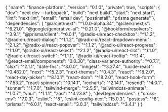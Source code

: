 {
  "name": "finance-platform",
  "version": "0.1.0",
  "private": true,
  "scripts": {
    "dev": "next dev --turbopack",
    "build": "next build",
    "start": "next start",
    "lint": "next lint",
    "email": "email dev",
    "postinstall": "prisma generate"
  },
  "dependencies": {
    "@arcjet/next": "^1.0.0-alpha.34",
    "@clerk/nextjs": "^6.21.0",
    "@google/generative-ai": "^0.21.0",
    "@hookform/resolvers": "^3.9.1",
    "@prisma/client": "^6.0.1",
    "@radix-ui/react-checkbox": "^1.1.2",
    "@radix-ui/react-dialog": "^1.1.2",
    "@radix-ui/react-dropdown-menu": "^2.1.2",
    "@radix-ui/react-popover": "^1.1.2",
    "@radix-ui/react-progress": "^1.1.0",
    "@radix-ui/react-select": "^2.1.2",
    "@radix-ui/react-slot": "^1.1.0",
    "@radix-ui/react-switch": "^1.1.1",
    "@radix-ui/react-tooltip": "^1.1.4",
    "@react-email/components": "0.0.30",
    "class-variance-authority": "^0.7.1",
    "clsx": "^2.1.1",
    "date-fns": "^3.0.0",
    "inngest": "^3.27.4",
    "lucide-react": "^0.462.0",
    "next": "^15.2.3",
    "next-themes": "^0.4.3",
    "react": "^18.2.0",
    "react-day-picker": "^8.10.1",
    "react-dom": "^18.2.0",
    "react-hook-form": "^7.53.2",
    "react-spinners": "^0.14.1",
    "recharts": "^2.14.1",
    "resend": "^4.0.1",
    "sonner": "^1.7.0",
    "tailwind-merge": "^2.5.5",
    "tailwindcss-animate": "^1.0.7",
    "vaul": "^1.1.1",
    "zod": "^3.23.8"
  },
  "devDependencies": {
    "cross-env": "^7.0.3",
    "eslint": "^8",
    "eslint-config-next": "15.0.3",
    "postcss": "^8",
    "prisma": "^6.0.1",
    "react-email": "3.0.3",
    "tailwindcss": "^3.4.1"
  }
}
